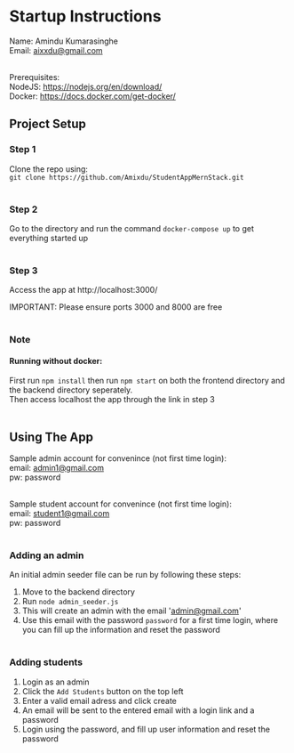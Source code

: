 # Startup Instructions

Name: Amindu Kumarasinghe <br>
Email: aixxdu@gmail.com <br> <br>

Prerequisites:<br>
NodeJS: https://nodejs.org/en/download/<br>
Docker: https://docs.docker.com/get-docker/<br>


## Project Setup

### Step 1
Clone the repo using: <br> `git clone https://github.com/Amixdu/StudentAppMernStack.git`
<br><br>

### Step 2
Go to the directory and run the command `docker-compose up` to get everything started up <br><br>


### Step 3
Access the app at http://localhost:3000/

IMPORTANT:  Please ensure ports 3000 and 8000 are free
<br><br>

### Note
#### Running without docker:
First run `npm install` then run `npm start` on both the frontend directory and the backend directory seperately. <br> Then access localhost the app through the link in step 3
<br><br>

## Using The App

Sample admin account for convenince (not first time login): <br>
email: admin1@gmail.com <br>
pw: password <br><br>

Sample student account for convenince (not first time login): <br>
email: student1@gmail.com <br>
pw: password <br><br>


### Adding an admin
An initial admin seeder file can be run by following these steps:<br>
1. Move to the backend directory <br>
2. Run `node admin_seeder.js` <br>
3. This will create an admin with the email 'admin@gmail.com'<br>
4. Use this email with the password `password` for a first time login, where you can fill up the information and reset the password
<br><br>

### Adding students
1. Login as an admin <br>
2. Click the `Add Students` button on the top left <br>
3. Enter a valid email adress and click create<br>
4. An email will be sent to the entered email with a login link and a password<br>
5. Login using the password, and fill up user information and reset the password<br>



